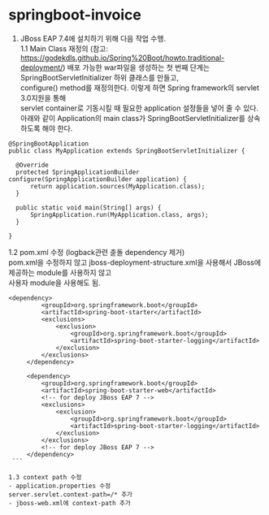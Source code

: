# springboot-invoice
1. JBoss EAP 7.4에 설치하기 위해 다음 작업 수행.  
   1.1 Main Class 재정의
  (참고: https://godekdls.github.io/Spring%20Boot/howto.traditional-deployment/)
  배포 가능한 war파일을 생성하는 첫 번째 단계는 SpringBootServletInitializer 하위 클래스를 만들고,  
  configure() method를 재정의한다. 이렇게 하면 Spring framework의 servlet 3.0지원을 통해  
  servlet container로 기동시킬 때 필요한 application 설정들을 넣어 줄 수 있다.
  아래와 같이 Application의 main class가 SpringBootServletInitializer를 상속하도록 해야 한다.  
  ```  
  @SpringBootApplication
  public class MyApplication extends SpringBootServletInitializer {

    @Override
    protected SpringApplicationBuilder configure(SpringApplicationBuilder application) {
        return application.sources(MyApplication.class);
    }

    public static void main(String[] args) {
        SpringApplication.run(MyApplication.class, args);
    }

  }
  ```  

  1.2 pom.xml 수정 (logback관련 춛돌 dependency 제거)  
   pom.xml을 수정하지 않고 jboss-deployment-structure.xml을 사용해서 JBoss에 제공하는 module를 사용하지 않고  
   사용자 module을 사용해도 됨.  
   ```  
   <dependency>
			<groupId>org.springframework.boot</groupId>
			<artifactId>spring-boot-starter</artifactId>
			<exclusions>
				<exclusion>
					<groupId>org.springframework.boot</groupId>
					<artifactId>spring-boot-starter-logging</artifactId>
				</exclusion>
			</exclusions>
		</dependency>

		<dependency>
			<groupId>org.springframework.boot</groupId>
			<artifactId>spring-boot-starter-web</artifactId>
			<!-- for deploy JBoss EAP 7 -->
			<exclusions>
				<exclusion>
					<groupId>org.springframework.boot</groupId>
					<artifactId>spring-boot-starter-logging</artifactId>
				</exclusion>
			</exclusions>
			<!-- for deploy JBoss EAP 7 -->
		</dependency>
    ```  
  
  1.3 context path 수정
  - application.properties 수정  
  server.servlet.context-path=/* 추가  
  - jboss-web.xml에 context-path 추가  





























